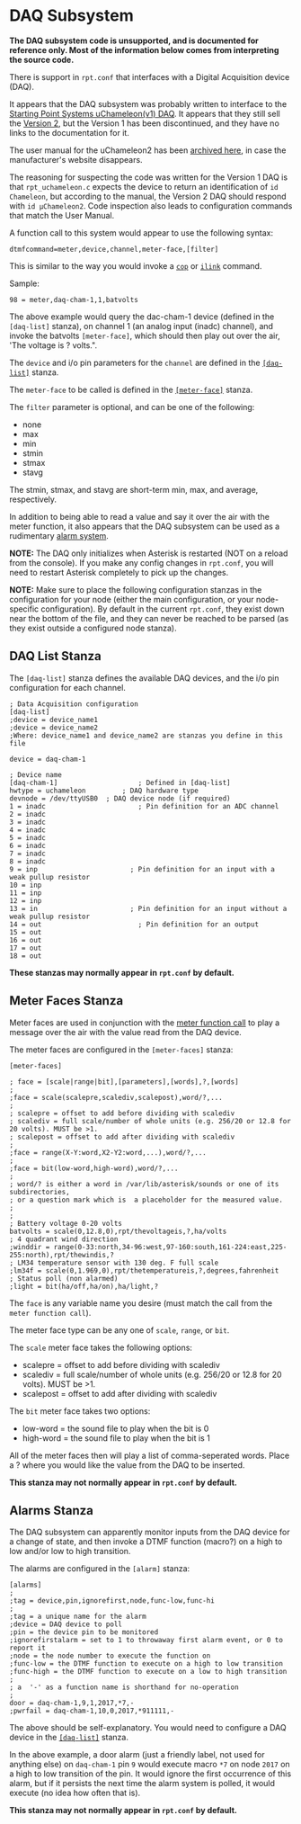 # DAQ Subsystem
**The DAQ subsystem code is unsupported, and is documented for reference only. Most of the information below comes from interpreting the source code.**

There is support in `rpt.conf` that interfaces with a Digital Acquisition device (DAQ).

It appears that the DAQ subsystem was probably written to interface to the [Starting Point Systems uChameleon(v1) DAQ](http://www.starting-point-systems.com/products.html). It appears that they still sell the [Version 2](http://www.starting-point-systems.com/specs.html), but the Version 1 has been discontinued, and they have no links to the documentation for it. 

The user manual for the uChameleon2 has been [archived here](https://wiki.allstarlink.org/images/2/21/MuChameleon2_Users_Manual.pdf), in case the manufacturer's website disappears.

The reasoning for suspecting the code was written for the Version 1 DAQ is that `rpt_uchameleon.c` expects the device to return an identification of `id Chameleon`, but according to the manual, the Version 2 DAQ should respond with `id μChameleon2`. Code inspection also leads to configuration commands that match the User Manual.

A function call to this system would appear to use the following syntax:

```
dtmfcommand=meter,device,channel,meter-face,[filter]
```

This is similar to the way you would invoke a [`cop`](./rpt_conf.md/#cop-commands) or [`ilink`](./rpt_conf.md/#link-commands) command.

Sample:

```
98 = meter,daq-cham-1,1,batvolts
```

The above example would query the dac-cham-1 device (defined in the `[daq-list]` stanza), on channel 1 (an analog input (inadc) channel), and invoke the batvolts `[meter-face]`, which should then play out over the air, 'The voltage is ? volts.".

The `device` and i/o pin parameters for the `channel` are defined in the [`[daq-list]`](#daq-list-stanza) stanza.

The `meter-face` to be called is defined in the [`[meter-face]`](#meter-faces-stanza) stanza.

The `filter` parameter is optional, and can be one of the following:

* none
* max
* min
* stmin
* stmax
* stavg

The stmin, stmax, and stavg are short-term min, max, and average, respectively.

In addition to being able to read a value and say it over the air with the meter function, it also appears that the DAQ subsystem can be used as a rudimentary [alarm system](#alarms-stanza).

**NOTE:** The DAQ only initializes when Asterisk is restarted (NOT on a reload from the console). If you make any config changes in `rpt.conf`, you will need to restart Asterisk completely to pick up the changes.

**NOTE:** Make sure to place the following configuration stanzas in the configuration for your node (either the main configuration, or your node-specific configuration). By default in the current `rpt.conf`, they exist down near the bottom of the file, and they can never be reached to be parsed (as they exist outside a configured node stanza).

## DAQ List Stanza
The `[daq-list]` stanza defines the available DAQ devices, and the i/o pin configuration for each channel.

```
; Data Acquisition configuration
[daq-list]
;device = device_name1
;device = device_name2
;Where: device_name1 and device_name2 are stanzas you define in this file

device = daq-cham-1

; Device name
[daq-cham-1]				    ; Defined in [daq-list]
hwtype = uchameleon			; DAQ hardware type
devnode = /dev/ttyUSB0	; DAQ device node (if required)
1 = inadc				        ; Pin definition for an ADC channel
2 = inadc
3 = inadc
4 = inadc
5 = inadc
6 = inadc
7 = inadc
8 = inadc
9 = inp				          ; Pin definition for an input with a weak pullup resistor
10 = inp
11 = inp
12 = inp
13 = in				          ; Pin definition for an input without a weak pullup resistor
14 = out				        ; Pin definition for an output
15 = out
16 = out
17 = out
18 = out
```

**These stanzas may normally appear in `rpt.conf` by default.**

## Meter Faces Stanza
Meter faces are used in conjunction with the [meter function call](#daq-subsystem) to play a message over the air with the value read from the DAQ device.

The meter faces are configured in the `[meter-faces]` stanza:

```
[meter-faces]

; face = [scale|range|bit],[parameters],[words],?,[words]
;
;face = scale(scalepre,scalediv,scalepost),word/?,...
;
; scalepre = offset to add before dividing with scalediv
; scalediv = full scale/number of whole units (e.g. 256/20 or 12.8 for 20 volts). MUST be >1.
; scalepost = offset to add after dividing with scalediv
;
;face = range(X-Y:word,X2-Y2:word,...),word/?,...
;
;face = bit(low-word,high-word),word/?,...
;
; word/? is either a word in /var/lib/asterisk/sounds or one of its subdirectories,
; or a question mark which is  a placeholder for the measured value.
;
;
; Battery voltage 0-20 volts
batvolts = scale(0,12.8,0),rpt/thevoltageis,?,ha/volts
; 4 quadrant wind direction
;winddir = range(0-33:north,34-96:west,97-160:south,161-224:east,225-255:north),rpt/thewindis,?
; LM34 temperature sensor with 130 deg. F full scale
;lm34f = scale(0,1.969,0),rpt/thetemperatureis,?,degrees,fahrenheit
; Status poll (non alarmed)
;light = bit(ha/off,ha/on),ha/light,?
```

The `face` is any variable name you desire (must match the call from the `meter function call`).

The meter face type can be any one of `scale`, `range`, or `bit`.

The `scale` meter face takes the following options:

* scalepre = offset to add before dividing with scalediv
* scalediv = full scale/number of whole units (e.g. 256/20 or 12.8 for 20 volts). MUST be >1.
* scalepost = offset to add after dividing with scalediv

The `bit` meter face takes two options:

* low-word = the sound file to play when the bit is 0
* high-word = the sound file to play when the bit is 1

All of the meter faces then will play a list of comma-seperated words. Place a ? where you would like the value from the DAQ to be inserted.

**This stanza may not normally appear in `rpt.conf` by default.**

## Alarms Stanza
The DAQ subsystem can apparently monitor inputs from the DAQ device for a change of state, and then invoke a DTMF function (macro?) on a high to low and/or low to high transition.

The alarms are configured in the `[alarm]` stanza:

```
[alarms]
;
;tag = device,pin,ignorefirst,node,func-low,func-hi
;
;tag = a unique name for the alarm
;device = DAQ device to poll
;pin = the device pin to be monitored
;ignorefirstalarm = set to 1 to throwaway first alarm event, or 0 to report it
;node = the node number to execute the function on
;func-low = the DTMF function to execute on a high to low transition
;func-high = the DTMF function to execute on a low to high transition
;
; a  '-' as a function name is shorthand for no-operation
;
door = daq-cham-1,9,1,2017,*7,-
;pwrfail = daq-cham-1,10,0,2017,*911111,-
```

The above should be self-explanatory. You would need to configure a DAQ device in the [`[daq-list]`](#daq-list-stanza) stanza.

In the above example, a door alarm (just a friendly label, not used for anything else) on `daq-cham-1` pin `9` would execute macro `*7` on node `2017` on a high to low transition of the pin. It would ignore the first occurrence of this alarm, but if it persists the next time the alarm system is polled, it would execute (no idea how often that is). 

**This stanza may not normally appear in `rpt.conf` by default.**